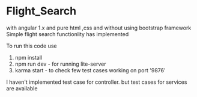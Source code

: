 # Flight_Search
with angular 1.x and pure html ,css and without using bootstrap framework Simple flight search functionlity has implemented

To run this code use
1) npm install
2) npm run dev - for running lite-server
3) karma start - to check few test cases working on port '9876'

I haven't implemented test case for controller. but test cases for services are available
